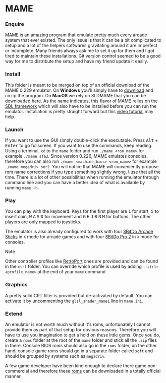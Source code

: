 # MAME

### Enquire

[MAME](http://www.mamedev.org) is an amazing program that emulate pretty much every arcade system that ever existed. The only issue is that it can be a bit complicated to setup and a lot of the helpers softwares gravitating around it are imperfect or incomplete. Many friends always ask me to set it up for them and I got tired to maintain these installations. Git version control seemed to be a good way for me to distribute the setup and have my friend update it easily.

### Install

This folder is meant to be merged on top of an official download of the MAME 0.229 emulator. On **Windows** you'll simply have to [download](https://github.com/mamedev/mame/releases/download/mame0229/mame0229b_64bit.exe) and unzip the program. On **MacOS** we rely on SLDMAME that you can be downloaded [here](https://sdlmame.lngn.net/mame0229-64bit.zip). As the name indicates, this flavor of MAME relies on the [SDL framework](https://www.libsdl.org/download-2.0.php) which will also have to be installed before you can run the emulator. Installation is pretty straight forward but this [video tutorial](http://youtu.be/K6xyO-poAZU?t=30s) may help.

### Launch

If you want to use the GUI simply double-click the executable. Press <kbd>Alt</kbd> + <kbd>Enter</kbd> to go fullscreen. If you want to use the commands, keep reading. Using a terminal, `cd` to the `mame` folder and run `./mame <rom_name>` for example `./mame sfa3`. Since version 0.226, MAME emulates consoles, therefore you can also run `./mame <machine_bios> <rom_name>` for example `./mame megadriv sor2`. You will notice that MAME will conveniently propose rom name corrections if you type something slightly wrong. I use that all the time. There is a lot of other possibilities when running the emulator through command line and you can have a better idea of what is available by running `mame -h`.

### Play

You can play with the keyboard. Keys for the first player are <kbd>1</kbd> for start, <kbd>5</kbd> to insert coin, <kbd>W</kbd> <kbd>A</kbd> <kbd>S</kbd> <kbd>D</kbd> for movement and <kbd>G</kbd> <kbd>H</kbd> <kbd>J</kbd> <kbd>B</kbd> <kbd>N</kbd> <kbd>M</kbd> for buttons. The other players are only mapped to joysticks.

The emulator is also already configured to work with four [8BitDo Arcade Sticks](https://www.8bitdo.com/arcade-stick/) in `X` mode for arcade games and with four [8BitDo Pro 2](https://www.8bitdo.com/pro2/) in `X` mode for consoles.

> [!Note]
> Other controller profiles like [RetroPort](https://www.retrousb.com/) ones are provided and can be found in the `ctrl` folder. You can override which profile is used by adding `--ctrlr <profile_name>` at the end of your `mame` command.

### Graphics

A pretty solid CRT filter is provided but de-activated by default. You can activate it by uncommenting the `glsl_shader_mame1` line in `mame.ini`.

### Extend

An emulator is not worth much without it's roms, unfortunately I cannot provide them as part of that setup for obvious reasons. Therefore you will have to use you imagination to get a hold on these little gems. Once you do, create a `roms` folder at the root of the `mame` folder and stick all the `.zip` files in there. Console BIOS roms should also go in the `roms` folder, on the other hand, console game roms should go in a separate folder called `soft` and should be grouped by systems such as `megadriv`.

A few game developer have been kind enough to declare there game non-commercial and therefore these [roms](http://www.mamedev.org/roms/) can be downloaded in a totally official manner.
